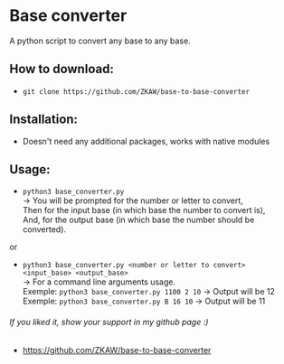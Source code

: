# Base converter
A python script to convert any base to any base.

## How to download:

* `git clone https://github.com/ZKAW/base-to-base-converter`

## Installation:

* Doesn't need any additional packages, works with native modules

## Usage:

* `python3 base_converter.py`  
 -> You will be prompted for the number or letter to convert,  
    Then for the input base (in which base the number to convert is),  
    And, for the output base (in which base the number should be converted).

or

* `python3 base_converter.py <number or letter to convert> <input_base> <output_base>`  
 -> For a command line arguments usage.  
    Exemple: `python3 base_converter.py 1100 2 10` -> Output will be 12  
    Exemple: `python3 base_converter.py B 16 10` -> Output will be 11  


###### If you liked it, show your support in my github page :)

* https://github.com/ZKAW/base-to-base-converter
